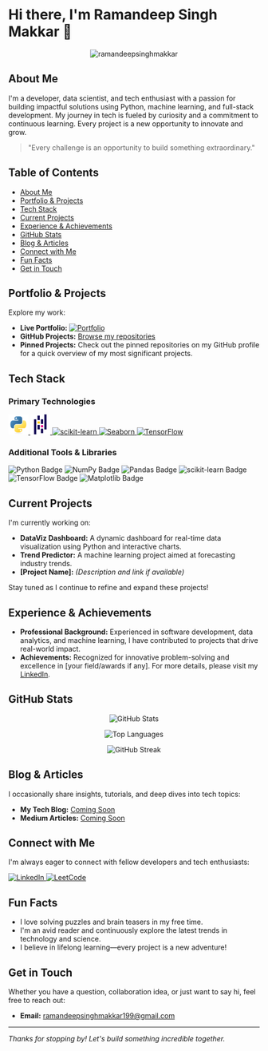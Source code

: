 # Hi there, I'm Ramandeep Singh Makkar 👋

<p align="center">
  <img src="https://komarev.com/ghpvc/?username=ramandeepsinghmakkar&label=Profile%20views&color=0e75b6&style=flat" alt="ramandeepsinghmakkar" />
</p>

## About Me

I'm a developer, data scientist, and tech enthusiast with a passion for building impactful solutions using Python, machine learning, and full-stack development. My journey in tech is fueled by curiosity and a commitment to continuous learning. Every project is a new opportunity to innovate and grow.

> "Every challenge is an opportunity to build something extraordinary."

## Table of Contents

- [About Me](#about-me)
- [Portfolio & Projects](#portfolio--projects)
- [Tech Stack](#tech-stack)
- [Current Projects](#current-projects)
- [Experience & Achievements](#experience--achievements)
- [GitHub Stats](#github-stats)
- [Blog & Articles](#blog--articles)
- [Connect with Me](#connect-with-me)
- [Fun Facts](#fun-facts)
- [Get in Touch](#get-in-touch)

## Portfolio & Projects

Explore my work:
- **Live Portfolio:** [![Portfolio](https://img.shields.io/badge/Visit-My%20Portfolio-brightgreen)](https://ramandeepsinghmakkar-portfolio.netlify.app)
- **GitHub Projects:** [Browse my repositories](https://github.com/RamandeepSinghMakkar)
- **Pinned Projects:** Check out the pinned repositories on my GitHub profile for a quick overview of my most significant projects.

## Tech Stack

### Primary Technologies
<p align="left">
  <a href="https://www.python.org" target="_blank">
    <img src="https://raw.githubusercontent.com/devicons/devicon/master/icons/python/python-original.svg" alt="Python" width="40" height="40"/>
  </a>
  <a href="https://pandas.pydata.org/" target="_blank">
    <img src="https://raw.githubusercontent.com/devicons/devicon/2ae2a900d2f041da66e950e4d48052658d850630/icons/pandas/pandas-original.svg" alt="Pandas" width="40" height="40"/>
  </a>
  <a href="https://scikit-learn.org/" target="_blank">
    <img src="https://upload.wikimedia.org/wikipedia/commons/0/05/Scikit_learn_logo_small.svg" alt="scikit-learn" width="40" height="40"/>
  </a>
  <a href="https://seaborn.pydata.org/" target="_blank">
    <img src="https://seaborn.pydata.org/_images/logo-mark-lightbg.svg" alt="Seaborn" width="40" height="40"/>
  </a>
  <a href="https://www.tensorflow.org" target="_blank">
    <img src="https://www.vectorlogo.zone/logos/tensorflow/tensorflow-icon.svg" alt="TensorFlow" width="40" height="40"/>
  </a>
</p>

### Additional Tools & Libraries
<p align="left">
  <img src="https://img.shields.io/badge/Python-3670A0?style=for-the-badge&logo=python&logoColor=ffdd54" alt="Python Badge"/>
  <img src="https://img.shields.io/badge/NumPy-%23013243.svg?style=for-the-badge&logo=numpy&logoColor=white" alt="NumPy Badge"/>
  <img src="https://img.shields.io/badge/Pandas-%23150458.svg?style=for-the-badge&logo=pandas&logoColor=white" alt="Pandas Badge"/>
  <img src="https://img.shields.io/badge/scikit--learn-%23F7931E.svg?style=for-the-badge&logo=scikit-learn&logoColor=white" alt="scikit-learn Badge"/>
  <img src="https://img.shields.io/badge/TensorFlow-%23FF6F00.svg?style=for-the-badge&logo=TensorFlow&logoColor=white" alt="TensorFlow Badge"/>
  <img src="https://img.shields.io/badge/Matplotlib-%23ffffff.svg?style=for-the-badge&logo=Matplotlib&logoColor=black" alt="Matplotlib Badge"/>
</p>

## Current Projects

I'm currently working on:
- **DataViz Dashboard:** A dynamic dashboard for real-time data visualization using Python and interactive charts.
- **Trend Predictor:** A machine learning project aimed at forecasting industry trends.
- **[Project Name]:** *(Description and link if available)*

Stay tuned as I continue to refine and expand these projects!

## Experience & Achievements

- **Professional Background:** Experienced in software development, data analytics, and machine learning, I have contributed to projects that drive real-world impact.
- **Achievements:** Recognized for innovative problem-solving and excellence in [your field/awards if any]. For more details, please visit my [LinkedIn](https://www.linkedin.com/in/ramandeep-singh-makkar).

## GitHub Stats

<p align="center">
  <img src="https://github-readme-stats.vercel.app/api?username=ramandeepsinghmakkar&show_icons=true&locale=en" alt="GitHub Stats"/>
</p>

<p align="center">
  <img src="https://github-readme-stats.vercel.app/api/top-langs?username=ramandeepsinghmakkar&show_icons=true&locale=en&layout=compact" alt="Top Languages"/>
</p>

<p align="center">
  <img src="https://github-readme-streak-stats.herokuapp.com/?user=ramandeepsinghmakkar" alt="GitHub Streak"/>
</p>

## Blog & Articles

I occasionally share insights, tutorials, and deep dives into tech topics:
- **My Tech Blog:** [Coming Soon](#)
- **Medium Articles:** [Coming Soon](#)

## Connect with Me

I'm always eager to connect with fellow developers and tech enthusiasts:
<p align="left">
  <a href="https://www.linkedin.com/in/ramandeep-singh-makkar" target="_blank">
    <img src="https://raw.githubusercontent.com/rahuldkjain/github-profile-readme-generator/master/src/images/icons/Social/linked-in-alt.svg" alt="LinkedIn" height="30" width="40" />
  </a>
  <a href="https://leetcode.com/u/ramandeep_singh_makkar/" target="_blank">
    <img src="https://raw.githubusercontent.com/rahuldkjain/github-profile-readme-generator/master/src/images/icons/Social/leet-code.svg" alt="LeetCode" height="30" width="40" />
  </a>
</p>

## Fun Facts

- I love solving puzzles and brain teasers in my free time.
- I'm an avid reader and continuously explore the latest trends in technology and science.
- I believe in lifelong learning—every project is a new adventure!

## Get in Touch

Whether you have a question, collaboration idea, or just want to say hi, feel free to reach out:
- **Email:** [ramandeepsinghmakkar199@gmail.com](mailto:ramandeepsinghmakkar199@gmail.com)

---

*Thanks for stopping by! Let's build something incredible together.*
